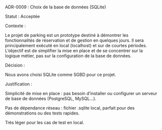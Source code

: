 ADR-0009 : Choix de la base de données (SQLite)

Statut : Acceptée

Contexte :

Le projet de parking est un prototype destiné à démontrer les fonctionnalités de réservation et de gestion en quelques jours.
Il sera principalement exécuté en local (localhost) et sur de courtes périodes.
L’objectif est de simplifier la mise en place et de se concentrer sur la logique métier, pas sur la configuration de la base de données.

Décision :

Nous avons choisi SQLite comme SGBD pour ce projet.

Justification :

Simplicité de mise en place : pas besoin d’installer ou configurer un serveur de base de données (PostgreSQL, MySQL…).

Pas de dépendance réseau : fichier .sqlite local, parfait pour des démonstrations ou des tests rapides.

Très léger pour les cas de test en local.